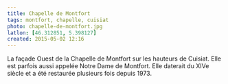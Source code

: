 ```yaml
---
title: Chapelle de Montfort
tags: montfort, chapelle, cuisiat
photo: chapelle-de-montfort.jpg
latlon: [46.312851, 5.398127]
created: 2015-05-02 12:16
---
```


La façade Ouest de la Chapelle de Montfort sur les hauteurs de Cuisiat. Elle est
parfois aussi appelée Notre Dame de Montfort. Elle daterait du XIVe siècle et a
été restaurée plusieurs fois depuis 1973. 
